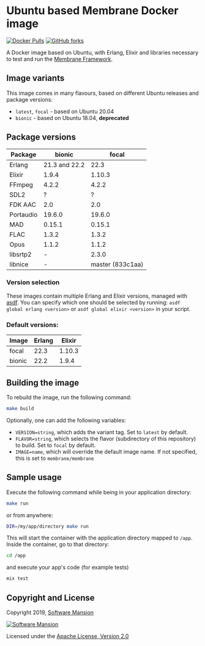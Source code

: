 # Ubuntu based Membrane Docker image

[![Docker Pulls](https://img.shields.io/docker/pulls/membrane/membrane)][docker-hub]
[![GitHub forks](https://img.shields.io/github/forks/membraneframework/docker-membrane?style=social)][github]

A Docker image based on Ubuntu, with Erlang, Elixir and libraries necessary to test and run the [Membrane Framework].

## Image variants

This image comes in many flavours, based on different Ubuntu releases and package versions:

- `latest`, `focal` - based on Ubuntu 20.04
- `bionic` - based on Ubuntu 18.04, **deprecated**

## Package versions

| Package   | bionic        | focal            |
| --------- | ------------- | -----------------|
| Erlang    | 21.3 and 22.2 | 22.3             |
| Elixir    | 1.9.4         | 1.10.3           |
| FFmpeg    | 4.2.2         | 4.2.2            |
| SDL2      | ?             | ?                |
| FDK AAC   | 2.0           | 2.0              |
| Portaudio | 19.6.0        | 19.6.0           |
| MAD       | 0.15.1        | 0.15.1           |
| FLAC      | 1.3.2         | 1.3.2            |
| Opus      | 1.1.2         | 1.1.2            |
| libsrtp2  | -             | 2.3.0  	       |
| libnice   | -             | master (833c1aa) |

### Version selection

These images contain multiple Erlang and Elixir versions, managed with [asdf]. You can specify which one should be selected by running: `asdf global erlang <version>` or `asdf global elixir <version>` in your script.

### Default versions:

| Image  | Erlang | Elixir |
| ------ | ------ | ------ |
| focal  | 22.3   | 1.10.3 |
| bionic | 22.2   | 1.9.4  |

## Building the image

To rebuild the image, run the following command:

```sh
make build
```

Optionally, one can add the following variables:
* `VERSION=string`, which adds the variant tag. Set to `latest` by default.
* `FLAVOR=string`, which selects the flavor (subdirectory of this repository) to build. Set to `focal` by default.
* `IMAGE=name`, which will override the default image name. If not specified, this is set to `membrane/membrane`

## Sample usage

Execute the following command while being in your application directory:

```sh
make run
```

or from anywhere:

```sh
DIR=/my/app/directory make run
```

This will start the container with the application directory mapped to `/app`. Inside the container, go to that directory:

```sh
cd /app
```

and execute your app's code (for example tests)
```sh
mix test
```

## Copyright and License

Copyright 2019, [Software Mansion]

[![Software Mansion](https://logo.swmansion.com/logo?color=white&variant=desktop&width=200&tag=membrane-github)][Software Mansion]

Licensed under the [Apache License, Version 2.0](LICENSE)

[Software Mansion]: https://swmansion.com/?utm_source=git&utm_medium=readme&utm_campaign=docker-membrane
[Membrane Framework]: https://membraneframework.org
[asdf]: https://asdf-vm.com/
[github]: https://github.com/membraneframework/docker-membrane
[docker-hub]: https://hub.docker.com/r/membrane/membrane
